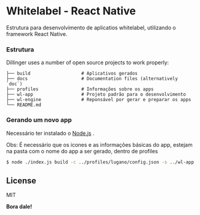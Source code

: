 # Whitelabel - React Native

Estrutura para desenvolvimento de aplicatios whitelabel, utilizando o framework React Native.

### Estrutura

Dillinger uses a number of open source projects to work properly:

```
├── build                   # Aplicativos gerados
├── docs                    # Documentation files (alternatively `doc`)
├── profiles                # Informações sobre os apps
├── wl-app                  # Projeto padrão para o desenvolvimento
├── wl-engine               # Reponsável por gerar e preparar os apps
└── README.md
```

### Gerando um novo app

Necessário ter instalado o [Node.js](https://nodejs.org/) .

Obs: É necessário que os icones e as informações básicas do app, estejam na pasta com o nome do app a ser gerado, dentro de profiles

```sh
$ node ./index.js build -c ../profiles/lugano/config.json -s ../wl-app -d ../build/visit-lugano
```

## License

MIT

**Bora dale!**
